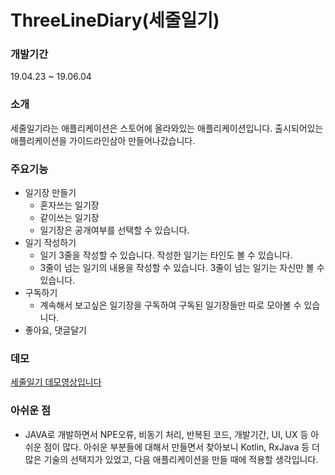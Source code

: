 # ThreeLineDiary(세줄일기)

### 개발기간
19.04.23 ~ 19.06.04

### 소개
세줄일기라는 애플리케이션은 스토어에 올라와있는 애플리케이션입니다. 출시되어있는 애플리케이션을 가이드라인삼아 만들어나갔습니다.  

### 주요기능
* 일기장 만들기
  * 혼자쓰는 일기장
  * 같이쓰는 일기장
  * 일기장은 공개여부를 선택할 수 있습니다.
* 일기 작성하기
  * 일기 3줄을 작성할 수 있습니다. 작성한 일기는 타인도 볼 수 있습니다.
  * 3줄이 넘는 일기의 내용을 작성할 수 있습니다. 3줄이 넘는 일기는 자신만 볼 수 있습니다.
* 구독하기
  * 계속해서 보고싶은 일기장을 구독하여 구독된 일기장들만 따로 모아볼 수 있습니다.
* 좋아요, 댓글달기

### 데모
[세줄일기 데모영상입니다](https://drive.google.com/open?id=1qFyUu6X1LMgzxlpQ8ZyOyfhbhZfU6ZhB)

### 아쉬운 점 
* JAVA로 개발하면서 NPE오류, 비동기 처리, 반복된 코드, 개발기간, UI, UX 등 아쉬운 점이 많다. 아쉬운 부분들에 대해서 만들면서 찾아보니 Kotlin, RxJava 등 더 많은 기술의 선택지가 있었고, 다음 애플리케이션을 만들 때에 적용할 생각입니다.
